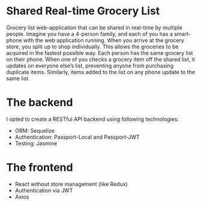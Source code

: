 # Shared Real-time Grocery List
Grocery list web-application that can be shared in real-time by multiple people.
Imagine you have a 4-person family, and each of you has a smart-phone with the web application running. When you arrive at the grocery store, you split up to shop individually. This allows the groceries to be acquired in the fastest possible way. Each person has the same grocery list on their phone. When one of you checks a grocery item off the shared list, it updates on everyone else’s list, preventing anyone from purchasing duplicate items. Similarly, items added to the list on any phone update to the same list.


# The backend
I opted to create a RESTful API backend using following technologies:
- ORM: Sequelize
- Authentication: Passport-Local and Passport-JWT
- Testing: Jasmine

# The frontend
- React without store management (like Redux)
- Authentication via JWT
- Axios